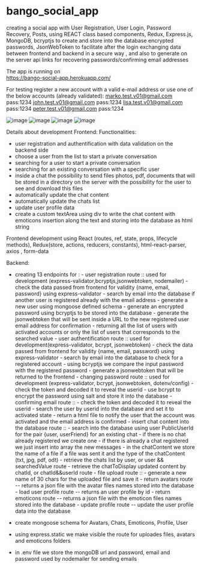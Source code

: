 # bango_social_app
creating a social app with User Registration, User Login, Password Recovery, Posts, using REACT class based components, Redux, Express.js, MongoDB, bcryptjs to create and store into the database encrypted
passwords, JsonWebToken to facilitate after the login exchanging data between frontend and backend in a secure way , and also to generate on the server api links for recovering passwords/confirming email addresses

The app is running on  
https://bango-social-app.herokuapp.com/

For testing register a new account with a valid e-mail address or use one of the below accounts (already validated):
marko.test.v01@gmail.com   pass:1234 
john.test.v01@gmail.com	   pass:1234 
lisa.test.v01@gmail.com    pass:1234 
peter.test.v01@gmail.com   pass:1234




![image](https://user-images.githubusercontent.com/100131303/168809201-dfbac89d-a580-4555-9ae7-a328af98da1e.png)
![image](https://user-images.githubusercontent.com/100131303/168809412-c0cf9332-fdb4-446f-b072-f42ac46b586e.png)
![image](https://user-images.githubusercontent.com/100131303/168810976-655c040c-6979-4a91-86d4-26fd0094facb.png)
![image](https://user-images.githubusercontent.com/100131303/168811046-d42309ff-e3b8-466c-aafe-b31385a597c8.png)

Details about development 
Frontend: 
Functionalities:
- user registration and authentification with data validation on the backend side
- choose a user from the list to start a private conversation
- searching for a user to start a private conversation
- searching for an existing conversation with a specific user
- inside a chat the possibility to send files photos, pdf, documents that will be stored in a directory on the server with the possibility for the user to see and download this files
- automatically update the chat content
- automatically update the chats list 
- update user profile data
- create a custom textArea using div to write the chat content with emoticons insertion along the text and storing into the database as html string

Frontend development using React (routes, ref, state, props, lifecycle methods), Redux(store, actions, reducers, constants), html-react-parser, axios , form-data 

Backend: 
- creating 13 endpoints for :
          - user registration route :: used for development (express-validator,bcryptjs,jsonwebtoken, nodemailer)
                        - check the data passed from frontend for validity {name, email, password} using express-validator
                        - search by email into the database if another user is registered already with the email address
                        - generate a new user using mongoose defined schema
                        - generate an encrypted password using bcryptjs to be stored into the database
                        - generate the jsonwebtoken that will be sent inside a URL to the new registered user email address for confirmation
           - returning all the list of users with activated accounts or only the list of users that corresponds to the searched value
           - user authentification route ::  used for development(express-validator, bcrypt, jsonwebtoken)
                        - check the data passed from frontend for validity {name, email, password} using express-validator
                        - search by email into the database to check for a registered account
                        - using bcryptjs we compare the input password with the registered password 
                        - generate a jsonwebtoken that will be returned to the frontend
           - changing password route :: used for development (express-validator, bcrypt, jsonwebtoken, dotenv/config)
                        - check the token and decoded it to reveal the userid
                        - use bcrypt to encrypt the password using salt and store it into the database
           - confirming email route :: 
                        - check the token and decoded it to reveal the userid
                        - search the user by userid into the database and set it to activated state
                        - return a html file to notify the user that the account was activated and the email address is confirmed
           - insert chat content into the database route :: 
                        - search into the database using user PublicUserId for the pair {user, userFriend}  for an existing chat
                        - if there is no chat already registered we create one
                        - if there is already a chat registered we just insert into array the new messages
                        - in the chatContent we store the name of a file if a file was sent it and the type of the chatContent (txt, jpg, pdf, odt)
           - retrieve the chats list by user, or user && searchedValue route
           - retrieve the chatToDisplay updated content by chatId, or chatId&&userId route
           - file upload route :: 
                        - generate a new name of 30 chars for the uploaded file and save it
           - return avatars route -- returns a json file with the avatar files names stored into the database
           - load user profile route -- returns an user profile by id
           - return emoticons route -- returns a json file with the emoticon files names stored into the database
           - update profile route -- update the user profile data into the database
           
           
- create mongoose schema for Avatars, Chats, Emoticons, Profile, User
- using express.static we make visible the route for uploades files, avatars and emoticons folders
- in .env file we store the mongoDB url and password, email and password used by nodemailer for sending emails
  
